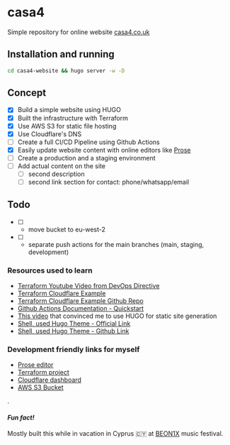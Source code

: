 # casa4

Simple repository for online website [casa4.co.uk](https://casa4.co.uk)

## Installation and running

```bash
cd casa4-website && hugo server -w -D
```

## Concept
- [x] Build a simple website using HUGO
- [x] Built the infrastructure with Terraform
- [x] Use AWS S3 for static file hosting
- [x] Use Cloudflare's DNS
- [ ] Create a full CI/CD Pipeline using Github Actions
- [x] Easily update website content with online editors like [Prose](https://prose.io/)
- [ ] Create a production and a staging environment
- [ ] Add actual content on the site
  - [ ] second description
  - [ ] second link section for contact: phone/whatsapp/email

## Todo
- [ ] - move bucket to eu-west-2
- [ ] - separate push actions for the main branches (main, staging, development)

### Resources used to learn 
- [Terraform Youtube Video from DevOps Directive](https://www.youtube.com/watch?v=7xngnjfIlK4)
- [Terraform Cloudflare Example](https://learn.hashicorp.com/tutorials/terraform/cloudflare-static-website?in=terraform/aws#create-a-scoped-cloudflare-api-token)
- [Terraform Cloudflare Example Github Repo](https://github.com/hashicorp/learn-terraform-cloudflare-static-website)
- [Github Actions Documentation - Quickstart](https://docs.github.com/en/actions/quickstart)
- [This video](https://www.youtube.com/watch?v=Sxxw3qtb3_g) that convinced me to use HUGO for static site generation
- [Shell, used Hugo Theme - Official Link](https://themes.gohugo.io/themes/hugo-theme-shell/)
- [Shell, used Hugo Theme - Github Link](https://github.com/Yukuro/hugo-theme-shell/blob/master/docs/customize_terminal/customize_terminal.md)

### Development friendly links for myself
- [Prose editor](https://prose.io/#iosifv/casa4/tree/main/casa4-website/content)
- [Terraform project](https://app.terraform.io/app/iosifv/workspaces/casa4)
- [Cloudflare dashboard](https://dash.cloudflare.com/17c4229eaf5c7c27e34b7527cbb683ec/casa4.co.uk/dns)
- [AWS S3 Bucket](https://s3.console.aws.amazon.com/s3/buckets/casa4.co.uk?region=us-east-1&tab=objects#)

.

#### _Fun fact!_
Mostly built this while in vacation in Cyprus 🇨🇾 at [BEON1X](https://beon1x.com/) music festival.